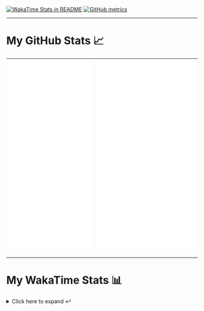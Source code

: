 [![WakaTime Stats in README](https://github.com/LOsioChico/LOsioChico/actions/workflows/waka.yml/badge.svg)](https://github.com/LOsioChico/LOsioChico/actions/workflows/waka.yml) [![GitHub metrics](https://github.com/LOsioChico/LOsioChico/actions/workflows/metrics.yml/badge.svg)](https://github.com/LOsioChico/LOsioChico/actions/workflows/metrics.yml)

---

# My GitHub Stats 📈

| ![](./assets/metrics.svg) | ![](./assets/metrics2.svg) |
| ------------------------- | -------------------------- |

---

# My WakaTime Stats 📊

<details>
<summary>Click here to expand ↩️</summary>
<br>

<!--START_SECTION:waka-->
![Code Time](http://img.shields.io/badge/Code%20Time-1%2C934%20hrs%2059%20mins-blue)

![Lines of code](https://img.shields.io/badge/From%20Hello%20World%20I%27ve%20Written-379.6%20thousand%20lines%20of%20code-blue)

**🐱 My GitHub Data** 

> 📦 626.1 kB Used in GitHub's Storage 
 > 
> 🏆 1,631 Contributions in the Year 2024
 > 
> 🚫 Not Opted to Hire
 > 
> 📜 26 Public Repositories 
 > 
> 🔑 32 Private Repositories 
 > 
**I'm a Night 🦉** 

```text
🌞 Morning                598 commits         ███░░░░░░░░░░░░░░░░░░░░░░   13.95 % 
🌆 Daytime                1322 commits        ████████░░░░░░░░░░░░░░░░░   30.84 % 
🌃 Evening                1472 commits        █████████░░░░░░░░░░░░░░░░   34.34 % 
🌙 Night                  894 commits         █████░░░░░░░░░░░░░░░░░░░░   20.86 % 
```
📅 **I'm Most Productive on Thursday** 

```text
Monday                   570 commits         ███░░░░░░░░░░░░░░░░░░░░░░   13.30 % 
Tuesday                  652 commits         ████░░░░░░░░░░░░░░░░░░░░░   15.21 % 
Wednesday                488 commits         ███░░░░░░░░░░░░░░░░░░░░░░   11.39 % 
Thursday                 789 commits         █████░░░░░░░░░░░░░░░░░░░░   18.41 % 
Friday                   665 commits         ████░░░░░░░░░░░░░░░░░░░░░   15.52 % 
Saturday                 743 commits         ████░░░░░░░░░░░░░░░░░░░░░   17.34 % 
Sunday                   379 commits         ██░░░░░░░░░░░░░░░░░░░░░░░   08.84 % 
```


📊 **This Week I Spent My Time On** 

```text
💬 Programming Languages: 
Scala                    2 hrs 19 mins       ███████████████████░░░░░░   77.05 % 
Other                    41 mins             ██████░░░░░░░░░░░░░░░░░░░   22.93 % 
Markdown                 0 secs              ░░░░░░░░░░░░░░░░░░░░░░░░░   00.01 % 
```

**I Mostly Code in TypeScript** 

```text
TypeScript               31 repos            █████████████░░░░░░░░░░░░   51.67 % 
Scala                    8 repos             ███░░░░░░░░░░░░░░░░░░░░░░   13.33 % 
CSS                      5 repos             ██░░░░░░░░░░░░░░░░░░░░░░░   08.33 % 
Python                   3 repos             █░░░░░░░░░░░░░░░░░░░░░░░░   05.00 % 
Java                     2 repos             █░░░░░░░░░░░░░░░░░░░░░░░░   03.33 % 
```




 Last Updated on 29/12/2024 01:07:36 UTC
<!--END_SECTION:waka-->

## </details>

